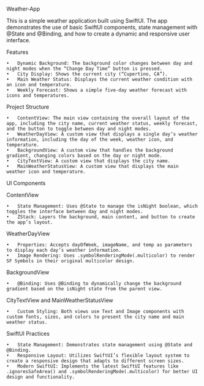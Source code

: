 
Weather-App

This is a simple weather application built using SwiftUI. The app demonstrates the use of basic SwiftUI components, state management with @State and @Binding, and how to create a dynamic and responsive user interface.

Features

	•	Dynamic Background: The background color changes between day and night modes when the “Change Day Time” button is pressed.
	•	City Display: Shows the current city (“Cupertino, CA”).
	•	Main Weather Status: Displays the current weather condition with an icon and temperature.
	•	Weekly Forecast: Shows a simple five-day weather forecast with icons and temperatures.

Project Structure

	•	ContentView: The main view containing the overall layout of the app, including the city name, current weather status, weekly forecast, and the button to toggle between day and night modes.
	•	WeatherDayView: A custom view that displays a single day’s weather information, including the day of the week, weather icon, and temperature.
	•	BackgroundView: A custom view that handles the background gradient, changing colors based on the day or night mode.
	•	CityTextView: A custom view that displays the city name.
	•	MainWeatherStatusView: A custom view that displays the main weather icon and temperature.

UI Components

ContentView

	•	State Management: Uses @State to manage the isNight boolean, which toggles the interface between day and night modes.
	•	ZStack: Layers the background, main content, and button to create the app’s layout.

WeatherDayView

	•	Properties: Accepts dayOfWeek, imageName, and temp as parameters to display each day’s weather information.
	•	Image Rendering: Uses .symbolRenderingMode(.multicolor) to render SF Symbols in their original multicolor design.

BackgroundView

	•	@Binding: Uses @Binding to dynamically change the background gradient based on the isNight state from the parent view.

CityTextView and MainWeatherStatusView

	•	Custom Styling: Both views use Text and Image components with custom fonts, sizes, and colors to present the city name and main weather status.

SwiftUI Practices

	•	State Management: Demonstrates state management using @State and @Binding.
	•	Responsive Layout: Utilizes SwiftUI’s flexible layout system to create a responsive design that adapts to different screen sizes.
	•	Modern SwiftUI: Implements the latest SwiftUI features like .ignoresSafeArea() and .symbolRenderingMode(.multicolor) for better UI design and functionality.
